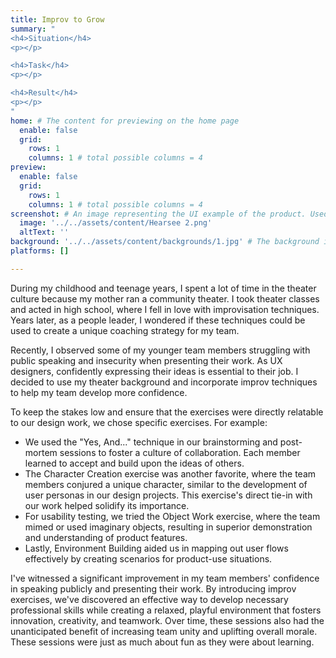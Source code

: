 ```yaml
---
title: Improv to Grow
summary: "
<h4>Situation</h4>
<p></p>

<h4>Task</h4>
<p></p>

<h4>Result</h4>  
<p></p>
"
home: # The content for previewing on the home page
  enable: false
  grid:
    rows: 1
    columns: 1 # total possible columns = 4
preview:
  enable: false
  grid:
    rows: 1
    columns: 1 # total possible columns = 4
screenshot: # An image representing the UI example of the product. Used in preview cards
  image: '../../assets/content/Hearsee 2.png'
  altText: ''
background: '../../assets/content/backgrounds/1.jpg' # The background image used for preview cards
platforms: []

---
```


During my childhood and teenage years, I spent a lot of time in the theater culture because my mother ran a community theater. I took theater classes and acted in high school, where I fell in love with improvisation techniques. Years later, as a people leader, I wondered if these techniques could be used to create a unique coaching strategy for my team.

Recently, I observed some of my younger team members struggling with public speaking and insecurity when presenting their work. As UX designers, confidently expressing their ideas is essential to their job. I decided to use my theater background and incorporate improv techniques to help my team develop more confidence.

To keep the stakes low and ensure that the exercises were directly relatable to our design work, we chose specific exercises. For example:

- We used the "Yes, And..." technique in our brainstorming and post-mortem sessions to foster a culture of collaboration. Each member learned to accept and build upon the ideas of others.
- The Character Creation exercise was another favorite, where the team members conjured a unique character, similar to the development of user personas in our design projects. This exercise's direct tie-in with our work helped solidify its importance.
- For usability testing, we tried the Object Work exercise, where the team mimed or used imaginary objects, resulting in superior demonstration and understanding of product features.
- Lastly, Environment Building aided us in mapping out user flows effectively by creating scenarios for product-use situations.

I've witnessed a significant improvement in my team members' confidence in speaking publicly and presenting their work. By introducing improv exercises, we've discovered an effective way to develop necessary professional skills while creating a relaxed, playful environment that fosters innovation, creativity, and teamwork. Over time, these sessions also had the unanticipated benefit of increasing team unity and uplifting overall morale. These sessions were just as much about fun as they were about learning.
